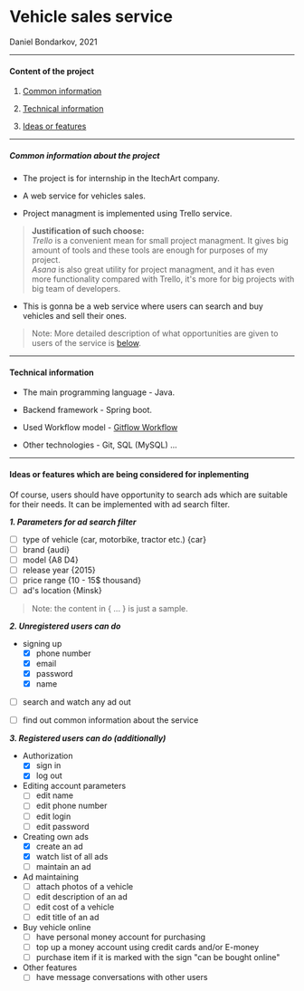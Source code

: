 
# Vehicle sales service

Daniel Bondarkov, 2021

***

#### Content of the project

1. [Common information](#common-info)

2. [Technical information](#tech-info)

3. [Ideas or features](#features)

***

<a id="common-info"></a>

##### Common information about the project

* The project is for internship in the ItechArt company.  

* A web service for vehicles sales.  

* Project managment is implemented using Trello service.

> **Justification of such choose:**  
> *Trello* is a convenient mean for small project managment. It gives big amount of tools and these tools are enough for purposes of my project.  
> *Asana* is also great utility for project managment, and it has even more functionality compared with Trello, it's more for big projects with big team of developers. 

* This is gonna be a web service where users can search and buy vehicles and sell their ones.  

> Note: More detailed description of what opportunities are given to users of the service is [below](#features).


***

<a id="tech-info"></a>

#### Technical information  

* The main programming language - Java. 

* Backend framework - Spring boot.  

* Used Workflow model - [Gitflow Workflow][1]

* Other technologies - Git, SQL (MySQL) ...

[1]: <https://www.atlassian.com/git/tutorials/comparing-workflows/gitflow-workflow> "Gitflow model"


***

<a id="features"></a>

#### Ideas or features which are being considered for inplementing

Of course, users should have opportunity to search ads which are suitable for their needs. It can be implemented with ad search filter.  


***1. Parameters for ad search filter***

- [ ] type of vehicle (car, motorbike, tractor etc.) {car}
- [ ] brand {audi}
- [ ] model {A8 D4}
- [ ] release year {2015}
- [ ] price range {10 - 15$ thousand}
- [ ] ad's location {Minsk}

> Note: the content in { ... } is just a sample.

***2. Unregistered users can do***

* signing up
    - [x] phone number
    - [x] email
    - [x] password
    - [x] name
- [ ] search and watch any ad out
- [ ] find out common information about the service  


***3. Registered users can do (additionally)***

* Authorization
  - [x] sign in
  - [x] log out

* Editing account parameters
  - [ ] edit name
  - [ ] edit phone number
  - [ ] edit login
  - [ ] edit password

* Creating own ads
  - [x] create an ad
  - [x] watch list of all ads
  - [ ] maintain an ad

* Ad maintaining
  - [ ] attach photos of a vehicle
  - [ ] edit description of an ad
  - [ ] edit cost of a vehicle
  - [ ] edit title of an ad

* Buy vehicle online
  - [ ] have personal money account for purchasing
  - [ ] top up a money account using credit cards and/or E-money
  - [ ] purchase item if it is marked with the sign "can be bought online"

* Other features
    - [ ] have message conversations with other users